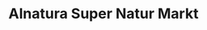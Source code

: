 ---
title: "Alnatura Super Natur Markt"
url: /hamburg/alnatura-super-natur-markt-am-rissener-bahnhof/
shop: Supermarkt
---